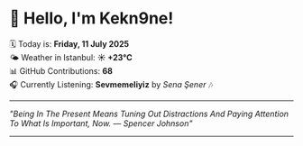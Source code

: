 # 👋 Hello, I'm Kekn9ne!

🗓️ Today is: **Friday, 11 July 2025**  
🌤️ Weather in Istanbul: **☀️   +23°C**  
📊 GitHub Contributions: **68**  
🎧 Currently Listening: **Sevmemeliyiz** by *Sena Şener* 🎶

---

_"Being In The Present Means Tuning Out Distractions And Paying Attention To What Is Important, Now. — *Spencer Johnson*"_

---
